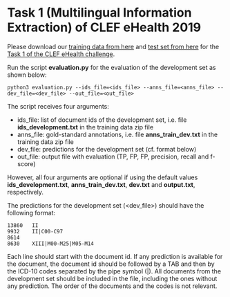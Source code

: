 # Task 1 (Multilingual Information Extraction) of CLEF eHealth 2019 

Please download our [training data from here](https://www.openagrar.de/receive/openagrar_mods_00046540?lang=en) and [test set from here](https://www.openagrar.de/receive/openagrar_mods_00049062?lang=en) for the [Task 1 of the CLEF eHealth challenge](http://clef-ehealth.org/).

Run the script **evaluation.py** for the evaluation of the development set as shown below:

```
python3 evaluation.py --ids_file=<ids_file> --anns_file=<anns_file> --dev_file=<dev_file> --out_file=<out_file>
```

The script receives four arguments:

- ids_file: list of document ids of the development set, i.e. file **ids_development.txt** in the training data zip file
- anns_file: gold-standard annotations, i.e. file **anns_train_dev.txt** in the training data zip file
- dev_file: predictions for the development set (cf. format below)
- out_file: output file with evaluation (TP, FP, FP, precision, recall and f-score)

However, all four arguments are optional if using the default values **ids_development.txt**, **anns_train_dev.txt**, **dev.txt** and **output.txt**, respectively. 

The predictions for the development set (<dev_file>) should have the following format:

```
13860	II
9932	II|C00-C97
8614
8630	XIII|M00-M25|M05-M14
```

Each line should start with the document id. If any prediction is available for the document, the document id should be followed by a TAB and then by the ICD-10 codes separated by the pipe symbol (|). All documents from the development set should be included in the file, including the ones without any prediction. The order of the documents and the codes is not relevant.






